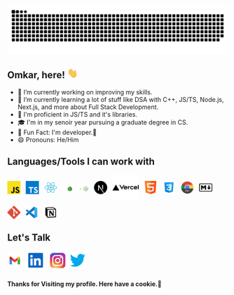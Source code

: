 <picture>
  <source
    media="(prefers-color-scheme: dark)"
    srcset="https://raw.githubusercontent.com/platane/snk/output/github-contribution-grid-snake-dark.svg"
  />
  <source
    media="(prefers-color-scheme: light)"
    srcset="https://raw.githubusercontent.com/platane/snk/output/github-contribution-grid-snake.svg"
  />
  <img
    alt="github contribution grid snake animation"
    src="https://raw.githubusercontent.com/platane/snk/output/github-contribution-grid-snake.svg"
  />
</picture>

## Omkar, here! <img src="./assets/Hi.gif" height="24px">

- 🔭 I’m currently working on improving my skills.
- 🌱 I’m currently learning a lot of stuff like DSA with C++, JS/TS, Node.js, Next.js, and more about Full Stack Development.
- 🥇 I'm proficient in JS/TS and it's libraries.
- 🎓 I'm in my senoir year pursuing a graduate degree in CS.
- 🌟 Fun Fact: I'm developer.🙂
- 😄 Pronouns: He/Him

## Languages/Tools I can work with

<div style="display: flex; flex-wrap: wrap; gap: 12px; align-items: center;">
  <img title="Javascript" width="30px" src="./assets/javascript.svg"/> 
  <img title="Typescript" width="30px" src="./assets/typescript.svg"/> 
  <img title="React.js" width="30px" src="./assets/react.svg"/> 
  <img title="Node.js" width="60px" src="./assets/nodejs.svg"/> 
  <img title="Next.js" width="30px" src="./assets/nextjs.svg"/> 
  <img title="Vercel" width="60px" src="./assets/vercel.svg"/> 
  <img title="HTML 5" width="30px" src="./assets/html.png"/> 
  <img title="CSS3" width="30px" src="./assets/css.svg"/> 
  <img title="Chrome Dev Tools" width="30px" src="./assets/chromedevtools.svg"/> 
  <img title="Markdown" width="30px" src="./assets/markdown.svg"/> 
  <img title="Git" width="30px" src="./assets/git.svg" /> 
  <img title="VS Code" width="30px" src="./assets/vscode.svg"/> 
  <img title="Notion" width="30px" src="./assets/notion.svg"/> 
</div>

## Let's Talk

<div style="display: flex; align-items: center; flex-direction: row; gap: 8px;">
    <a href="mailto:omkardate29@gmail.com">
        <img alt="Omkar's Email" width="34px" src="./assets/gmail.svg" />
    </a>
    <a href="https://www.linkedin.com/in/omkardate">
        <img alt="Omkar's Linkedin" width="45px" src="./assets/linkedin.svg" />
    </a>
    <a href="https://www.instagram.com/omkardate_/">
        <img alt="Omkar's Instagram" width="40px" src="./assets/instagram.svg" />
    </a>
    <a href="https://x.com/domkarv">
        <img alt="Omkar's Twitter" width="35px" src="./assets/twitter.svg" />
    </a>
</div>

#### Thanks for Visiting my profile. Here have a cookie.🍪
